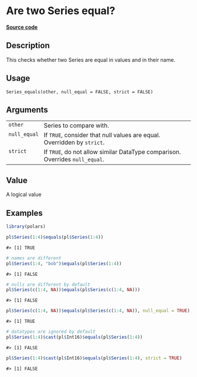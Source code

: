 

# Are two Series equal?

[**Source code**](https://github.com/pola-rs/r-polars/tree/main/R/series__series.R#L898)

## Description

This checks whether two Series are equal in values and in their name.

## Usage

<pre><code class='language-R'>Series_equals(other, null_equal = FALSE, strict = FALSE)
</code></pre>

## Arguments

<table>
<tr>
<td style="white-space: nowrap; font-family: monospace; vertical-align: top">
<code id="Series_equals_:_other">other</code>
</td>
<td>
Series to compare with.
</td>
</tr>
<tr>
<td style="white-space: nowrap; font-family: monospace; vertical-align: top">
<code id="Series_equals_:_null_equal">null_equal</code>
</td>
<td>
If <code>TRUE</code>, consider that null values are equal. Overridden by
<code>strict</code>.
</td>
</tr>
<tr>
<td style="white-space: nowrap; font-family: monospace; vertical-align: top">
<code id="Series_equals_:_strict">strict</code>
</td>
<td>
If <code>TRUE</code>, do not allow similar DataType comparison.
Overrides <code>null_equal</code>.
</td>
</tr>
</table>

## Value

A logical value

## Examples

``` r
library(polars)

pl$Series(1:4)$equals(pl$Series(1:4))
```

    #> [1] TRUE

``` r
# names are different
pl$Series(1:4, "bob")$equals(pl$Series(1:4))
```

    #> [1] FALSE

``` r
# nulls are different by default
pl$Series(c(1:4, NA))$equals(pl$Series(c(1:4, NA)))
```

    #> [1] FALSE

``` r
pl$Series(c(1:4, NA))$equals(pl$Series(c(1:4, NA)), null_equal = TRUE)
```

    #> [1] TRUE

``` r
# datatypes are ignored by default
pl$Series(1:4)$cast(pl$Int16)$equals(pl$Series(1:4))
```

    #> [1] FALSE

``` r
pl$Series(1:4)$cast(pl$Int16)$equals(pl$Series(1:4), strict = TRUE)
```

    #> [1] FALSE
